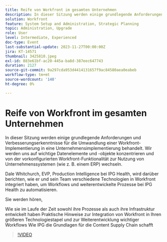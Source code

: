 ```yaml
---
title: Reife von Workfront im gesamten Unternehmen
description: In dieser Sitzung werden einige grundlegende Anforderungen und Verbesserungserkenntnisse für die Umwandlung einer Workfront-Implementierung in eine Unternehmensimplementierung behandelt.
solution: Workfront
feature: System Setup and Administration, Strategic Planning
topic: Administration, Upgrade
role: User
level: Intermediate, Experienced
doc-type: Event
last-substantial-update: 2023-11-27T00:00:00Z
jira: KT-14571
thumbnail: 3425810.jpeg
exl-id: 883e61bf-ac20-445a-ba8d-387eec647743
duration: 2127
source-git-commit: 9a297cda953d4414131657f9ac84580aea0eabeb
workflow-type: tm+mt
source-wordcount: '148'
ht-degree: 0%

---
```


# Reife von Workfront im gesamten Unternehmen

In dieser Sitzung werden einige grundlegende Anforderungen und Verbesserungserkenntnisse für die Umwandlung einer Workfront-Implementierung in eine Unternehmensimplementierung behandelt. Wir werden uns auf wichtige Datenelemente und -objekte konzentrieren und von der vorkonfigurierten Workfront-Funktionalität zur Nutzung von Unternehmenssystemen (wie z. B. einem ERP) wechseln.

Dale Whitchurch, EVP, Production Intelligence bei IPG Health, wird darüber berichten, wie er und sein Team verschiedene Technologien in Workfront integriert haben, um Workflows und weiterentwickelte Prozesse bei IPG Health zu automatisieren.

Sie werden hören,

Wie sie im Laufe der Zeit sowohl ihre Prozesse als auch ihre Infrastruktur entwickelt haben
Praktische Hinweise zur Integration von Workfront in Ihren größeren Technologiestapel und zur Weiterentwicklung wichtiger Workflows
Wie IPG die Grundlagen für die Content Supply Chain schafft

>[!VIDEO](https://video.tv.adobe.com/v/3456671/?learn=on&captions=ger)
